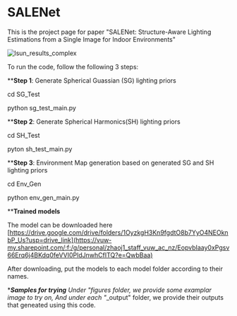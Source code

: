# SALENet
This is the project page for paper "SALENet: Structure-Aware Lighting Estimations from a Single Image for Indoor Environments"

![lsun_results_complex](https://github.com/user-attachments/assets/37cda6d6-b83c-4ed6-90e3-1e6aad3aac13)

To run the code, follow the following 3 steps:

****Step 1**: Generate Spherical Guassian (SG) lighting priors

cd SG_Test

python sg_test_main.py

****Step 2**: Generate Spherical Harmonics(SH) lighting priors

cd SH_Test

pyton sh_test_main.py

****Step 3**: Environment Map generation based on generated SG and SH lighting priors

cd Env_Gen

python env_gen_main.py

****Trained models**

The model can be downloaded here [https://drive.google.com/drive/folders/1OyzkgH3Kn9fgdtO8b7YyO4NEOknbP_Us?usp=drive_link](https://vuw-my.sharepoint.com/:f:/g/personal/zhaoj1_staff_vuw_ac_nz/EopvbIaay0xPgsv66Erq6j4BKdq0feVVI0PldJnwhCfITQ?e=QwbBaa)

After downloading, put the models to each model folder according to their names.

****Samples for trying**
Under "figures folder, we provide some examplar image to try on, And under each "*_output" folder, we provide their outputs that geneated using this code.
